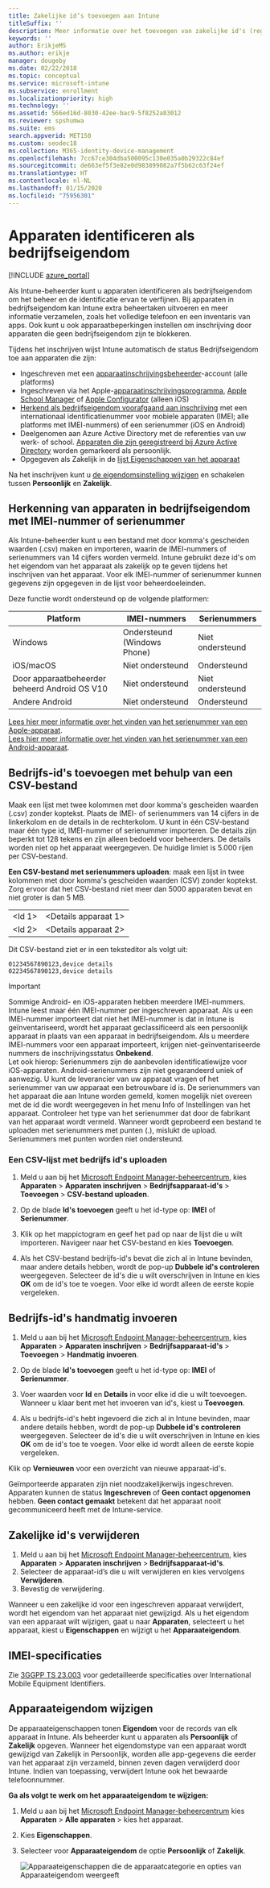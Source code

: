 ```yaml
---
title: Zakelijke id’s toevoegen aan Intune
titleSuffix: ''
description: Meer informatie over het toevoegen van zakelijke id's (registratiemethode, IMEI en serienummers) aan Microsoft Intune.
keywords: ''
author: ErikjeMS
ms.author: erikje
manager: dougeby
ms.date: 02/22/2018
ms.topic: conceptual
ms.service: microsoft-intune
ms.subservice: enrollment
ms.localizationpriority: high
ms.technology: ''
ms.assetid: 566ed16d-8030-42ee-bac9-5f8252a83012
ms.reviewer: spshumwa
ms.suite: ems
search.appverid: MET150
ms.custom: seodec18
ms.collection: M365-identity-device-management
ms.openlocfilehash: 7cc67ce304dba500095c130e035a0b29322c84ef
ms.sourcegitcommit: de663ef5f3e82e0d983899082a7f5b62c63f24ef
ms.translationtype: HT
ms.contentlocale: nl-NL
ms.lasthandoff: 01/15/2020
ms.locfileid: "75956301"
---
```

# <a name="identify-devices-as-corporate-owned"></a>Apparaten identificeren als bedrijfseigendom

[!INCLUDE [azure_portal](../includes/azure_portal.md)]

Als Intune-beheerder kunt u apparaten identificeren als bedrijfseigendom om het beheer en de identificatie ervan te verfijnen. Bij apparaten in bedrijfseigendom kan Intune extra beheertaken uitvoeren en meer informatie verzamelen, zoals het volledige telefoon en een inventaris van apps. Ook kunt u ook apparaatbeperkingen instellen om inschrijving door apparaten die geen bedrijfseigendom zijn te blokkeren.

Tijdens het inschrijven wijst Intune automatisch de status Bedrijfseigendom toe aan apparaten die zijn:

- Ingeschreven met een [apparaatinschrijvingsbeheerder](device-enrollment-manager-enroll.md)-account (alle platforms)
- Ingeschreven via het Apple-[apparaatinschrijvingsprogramma](device-enrollment-program-enroll-ios.md), [Apple School Manager](apple-school-manager-set-up-ios.md) of [Apple Configurator](apple-configurator-enroll-ios.md) (alleen iOS)
- [Herkend als bedrijfseigendom voorafgaand aan inschrijving](#identify-corporate-owned-devices-with-imei-or-serial-number) met een internationaal identificatienummer voor mobiele apparaten (IMEI; alle platforms met IMEI-nummers) of een serienummer (iOS en Android)
- Deelgenomen aan Azure Active Directory met de referenties van uw werk- of school. [Apparaten die zijn geregistreerd bij Azure Active Directory](https://docs.microsoft.com/azure/active-directory/devices/overview) worden gemarkeerd als persoonlijk.
- Opgegeven als Zakelijk in de [lijst Eigenschappen van het apparaat](#change-device-ownership)

Na het inschrijven kunt u [de eigendomsinstelling wijzigen](#change-device-ownership) en schakelen tussen **Persoonlijk** en **Zakelijk**.

## <a name="identify-corporate-owned-devices-with-imei-or-serial-number"></a>Herkenning van apparaten in bedrijfseigendom met IMEI-nummer of serienummer

Als Intune-beheerder kunt u een bestand met door komma's gescheiden waarden (.csv) maken en importeren, waarin de IMEI-nummers of serienummers van 14 cijfers worden vermeld. Intune gebruikt deze id's om het eigendom van het apparaat als zakelijk op te geven tijdens het inschrijven van het apparaat. Voor elk IMEI-nummer of serienummer kunnen gegevens zijn opgegeven in de lijst voor beheerdoeleinden.

Deze functie wordt ondersteund op de volgende platformen:

| Platform | IMEI-nummers | Serienummers |
|---|---|---|
| Windows | Ondersteund (Windows Phone) | Niet ondersteund |
| iOS/macOS | Niet ondersteund | Ondersteund |
| Door apparaatbeheerder beheerd Android OS V10 | Niet ondersteund | Niet ondersteund |
| Andere Android | Niet ondersteund | Ondersteund |

<!-- When you upload serial numbers for corporate-owned iOS devices, they must be paired with a corporate enrollment profile. Devices must then be enrolled using either Apple’s device enrollment program (DEP) or Apple Configurator to have them appear as corporate-owned. -->

[Lees hier meer informatie over het vinden van het serienummer van een Apple-apparaat](https://support.apple.com/HT204308).<br>
[Lees hier meer informatie over het vinden van het serienummer van een Android-apparaat](https://support.google.com/store/answer/3333000).

## <a name="add-corporate-identifiers-by-using-a-csv-file"></a>Bedrijfs-id's toevoegen met behulp van een CSV-bestand
Maak een lijst met twee kolommen met door komma's gescheiden waarden (.csv) zonder koptekst. Plaats de IMEI- of serienummers van 14 cijfers in de linkerkolom en de details in de rechterkolom. U kunt in één CSV-bestand maar één type id, IMEI-nummer of serienummer importeren. De details zijn beperkt tot 128 tekens en zijn alleen bedoeld voor beheerders. De details worden niet op het apparaat weergegeven. De huidige limiet is 5.000 rijen per CSV-bestand.

**Een CSV-bestand met serienummers uploaden**: maak een lijst in twee kolommen met door komma's gescheiden waarden (CSV) zonder koptekst. Zorg ervoor dat het CSV-bestand niet meer dan 5000 apparaten bevat en niet groter is dan 5 MB.

|||
|-|-|
|&lt;Id 1&gt;|&lt;Details apparaat 1&gt;|
|&lt;Id 2&gt;|&lt;Details apparaat 2&gt;|

Dit CSV-bestand ziet er in een teksteditor als volgt uit:

```
01234567890123,device details
02234567890123,device details
```

> [!IMPORTANT]
> Sommige Android- en iOS-apparaten hebben meerdere IMEI-nummers. Intune leest maar één IMEI-nummer per ingeschreven apparaat. Als u een IMEI-nummer importeert dat niet het IMEI-nummer is dat in Intune is geïnventariseerd, wordt het apparaat geclassificeerd als een persoonlijk apparaat in plaats van een apparaat in bedrijfseigendom. Als u meerdere IMEI-nummers voor een apparaat importeert, krijgen niet-geïnventariseerde nummers de inschrijvingsstatus **Onbekend**.<br>
>Let ook hierop: Serienummers zijn de aanbevolen identificatiewijze voor iOS-apparaten.
>Android-serienummers zijn niet gegarandeerd uniek of aanwezig. U kunt de leverancier van uw apparaat vragen of het serienummer van uw apparaat een betrouwbare id is.
>De serienummers van het apparaat die aan Intune worden gemeld, komen mogelijk niet overeen met de id die wordt weergegeven in het menu Info of Instellingen van het apparaat. Controleer het type van het serienummer dat door de fabrikant van het apparaat wordt vermeld.
>Wanneer wordt geprobeerd een bestand te uploaden met serienummers met punten (.), mislukt de upload. Serienummers met punten worden niet ondersteund.

### <a name="upload-a-csv-list-of-corporate-identifiers"></a>Een CSV-lijst met bedrijfs id's uploaden

1. Meld u aan bij het [Microsoft Endpoint Manager-beheercentrum](https://go.microsoft.com/fwlink/?linkid=2109431), kies **Apparaten** > **Apparaten inschrijven** > **Bedrijfsapparaat-id's** > **Toevoegen** > **CSV-bestand uploaden**.

2. Op de blade **Id's toevoegen** geeft u het id-type op: **IMEI** of **Serienummer**.

3. Klik op het mappictogram en geef het pad op naar de lijst die u wilt importeren. Navigeer naar het CSV-bestand en kies **Toevoegen**. 

4. Als het CSV-bestand bedrijfs-id's bevat die zich al in Intune bevinden, maar andere details hebben, wordt de pop-up **Dubbele id's controleren** weergegeven. Selecteer de id's die u wilt overschrijven in Intune en kies **OK** om de id's toe te voegen. Voor elke id wordt alleen de eerste kopie vergeleken.

## <a name="manually-enter-corporate-identifiers"></a>Bedrijfs-id's handmatig invoeren

1. Meld u aan bij het [Microsoft Endpoint Manager-beheercentrum](https://go.microsoft.com/fwlink/?linkid=2109431), kies **Apparaten** > **Apparaten inschrijven** > **Bedrijfsapparaat-id's** > **Toevoegen** > **Handmatig invoeren**.

2. Op de blade **Id's toevoegen** geeft u het id-type op: **IMEI** of **Serienummer**.

3. Voer waarden voor **Id** en **Details** in voor elke id die u wilt toevoegen. Wanneer u klaar bent met het invoeren van id's, kiest u **Toevoegen**.

5. Als u bedrijfs-id's hebt ingevoerd die zich al in Intune bevinden, maar andere details hebben, wordt de pop-up **Dubbele id's controleren** weergegeven. Selecteer de id's die u wilt overschrijven in Intune en kies **OK** om de id's toe te voegen. Voor elke id wordt alleen de eerste kopie vergeleken.

Klik op **Vernieuwen** voor een overzicht van nieuwe apparaat-id's.

Geïmporteerde apparaten zijn niet noodzakelijkerwijs ingeschreven. Apparaten kunnen de status **Ingeschreven** of **Geen contact opgenomen** hebben. **Geen contact gemaakt** betekent dat het apparaat nooit gecommuniceerd heeft met de Intune-service.

## <a name="delete-corporate-identifiers"></a>Zakelijke id's verwijderen

1. Meld u aan bij het [Microsoft Endpoint Manager-beheercentrum](https://go.microsoft.com/fwlink/?linkid=2109431), kies **Apparaten** > **Apparaten inschrijven** > **Bedrijfsapparaat-id's**.
2. Selecteer de apparaat-id’s die u wilt verwijderen en kies vervolgens **Verwijderen**.
3. Bevestig de verwijdering.

Wanneer u een zakelijke id voor een ingeschreven apparaat verwijdert, wordt het eigendom van het apparaat niet gewijzigd. Als u het eigendom van een apparaat wilt wijzigen, gaat u naar **Apparaten**, selecteert u het apparaat, kiest u **Eigenschappen** en wijzigt u het **Apparaateigendom**.

## <a name="imei-specifications"></a>IMEI-specificaties
Zie [3GGPP TS 23.003](https://portal.3gpp.org/desktopmodules/Specifications/SpecificationDetails.aspx?specificationId=729) voor gedetailleerde specificaties over International Mobile Equipment Identifiers.

## <a name="change-device-ownership"></a>Apparaateigendom wijzigen

De apparaateigenschappen tonen **Eigendom** voor de records van elk apparaat in Intune. Als beheerder kunt u apparaten als **Persoonlijk** of **Zakelijk** opgeven. Wanneer het eigendomstype van een apparaat wordt gewijzigd van Zakelijk in Persoonlijk, worden alle app-gegevens die eerder van het apparaat zijn verzameld, binnen zeven dagen verwijderd door Intune. Indien van toepassing, verwijdert Intune ook het bewaarde telefoonnummer. 

**Ga als volgt te werk om het apparaateigendom te wijzigen:**
1. Meld u aan bij het [Microsoft Endpoint Manager-beheercentrum](https://go.microsoft.com/fwlink/?linkid=2109431) kies **Apparaten** > **Alle apparaten** > kies het apparaat.
2. Kies **Eigenschappen**.
3. Selecteer voor **Apparaateigendom** de optie **Persoonlijk** of **Zakelijk**.

   ![Apparaateigenschappen die de apparaatcategorie en opties van Apparaateigendom weergeeft](./media/corporate-identifiers-add/device-properties.png)
